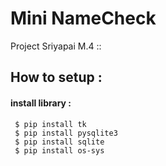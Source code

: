 # Mini NameCheck    

Project Sriyapai M.4 ::


## How to setup :

#### install library :

```
 $ pip install tk
 $ pip install pysqlite3
 $ pip install sqlite
 $ pip install os-sys
```

